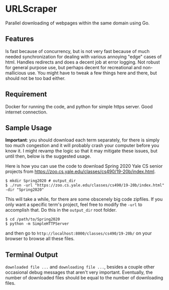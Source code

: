 # URLScraper
Parallel downloading of webpages within the same domain using Go.

## Features
Is fast because of concurrency, but is not very fast because of much needed synchronization for dealing with various
annoying "edge" cases of html. Handles redirects and does a decent job at error logging. Not robust for general purpose use, 
but perhaps decent for recreational and non-mallicious use. You might have to tweak a few things here and there, but should not 
be too bad either. 

## Requirement
Docker for running the code, and python for simple https server. Good internet connection.  

## Sample Usage
**Important**: you should download each term separately, for there is simply too much congestion and it will probably crash your
computer before you know it. I might revamp the logic so that it may mitigate these issues, but until then, below is the suggested usage. 


Here is how you can use the code to download Spring 2020 Yale CS senior projects from https://zoo.cs.yale.edu/classes/cs490/19-20b/index.html.
```
$ mkdir Spring2020 # output_dir 
$ ./run -url "https://zoo.cs.yale.edu/classes/cs490/19-20b/index.html" -dir "Spring2020"
```
This will take a while, for there are some obscenely big code zipfiles.
If you only want a specific term's project, feel free to modify the `-url` to accomplish that. 
Do this in the `output_dir` root folder. 
```
$ cd /path/to/Spring2020
$ python -m SimpleHTTPServer 
```
and then go to `http://localhost:8000/classes/cs490/19-20b/` on your browser to browse all these files. 

## Terminal Output
`downloaded file ...` and `downloading file ...`, besides a couple other occasional debug messages that aren't very important. 
Eventually, the number of downloaded files should be equal to the number of downloading files. 

